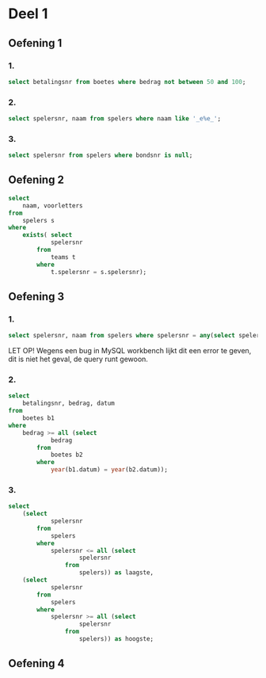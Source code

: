 # Deel 1
## Oefening 1
### 1.
```sql
select betalingsnr from boetes where bedrag not between 50 and 100;
```
### 2.
```sql
select spelersnr, naam from spelers where naam like '_e%e_';
```
### 3.
```sql
select spelersnr from spelers where bondsnr is null;
```
## Oefening 2
```sql
select 
    naam, voorletters
from
    spelers s
where
    exists( select 
            spelersnr
        from
            teams t
        where
            t.spelersnr = s.spelersnr);
```
## Oefening 3
### 1.
```sql
select spelersnr, naam from spelers where spelersnr = any(select spelersnr from boetes);
```
LET OP! Wegens een bug in MySQL workbench lijkt dit een error te geven, dit is niet het geval, de query runt gewoon.
### 2.
```sql
select 
    betalingsnr, bedrag, datum
from
    boetes b1
where
    bedrag >= all (select 
            bedrag
        from
            boetes b2
        where
            year(b1.datum) = year(b2.datum));
```
### 3.
```sql
select 
    (select 
            spelersnr
        from
            spelers
        where
            spelersnr <= all (select 
                    spelersnr
                from
                    spelers)) as laagste,
    (select 
            spelersnr
        from
            spelers
        where
            spelersnr >= all (select 
                    spelersnr
                from
                    spelers)) as hoogste;
```
## Oefening 4